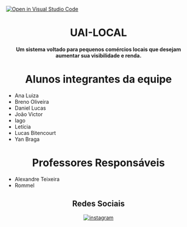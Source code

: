 [![Open in Visual Studio Code](https://classroom.github.com/assets/open-in-vscode-c66648af7eb3fe8bc4f294546bfd86ef473780cde1dea487d3c4ff354943c9ae.svg)](https://classroom.github.com/online_ide?assignment_repo_id=8410860&assignment_repo_type=AssignmentRepo)

<h1 align="center">
  UAI-LOCAL
</h1>
<h4 align="center">
  Um sistema voltado para pequenos comércios locais que desejam aumentar sua visibilidade e renda. 
</h4>

<h1 align="center">Alunos integrantes da equipe</h1>

<ul>
  <li>Ana Luiza</li>
  <li>Breno Oliveira</li>
  <li>Daniel Lucas</li>
  <li>João Victor</li>
  <li>Iago</li>
  <li>Letícia</li>
  <li>Lucas Bitencourt</li>
  <li>Yan Braga</li>
</ul>

<h1 align="center">Professores Responsáveis</h1>
<ul>
  <li>Alexandre Teixeira</li>
  <li>Rommel</li>
</ul>


<div align="center">
<h2>Redes Sociais</h2>

[![instagram](https://img.shields.io/badge/Instagram-E4405F?style=for-the-badge&logo=instagram&logoColor=white)](https://instagram.com/uailocal_)

</div>

